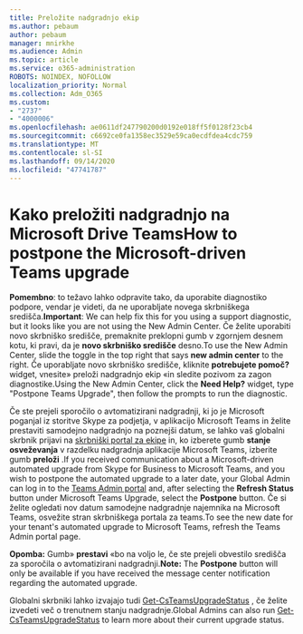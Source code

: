 ```yaml
---
title: Preložite nadgradnjo ekip
ms.author: pebaum
author: pebaum
manager: mnirkhe
ms.audience: Admin
ms.topic: article
ms.service: o365-administration
ROBOTS: NOINDEX, NOFOLLOW
localization_priority: Normal
ms.collection: Adm_O365
ms.custom:
- "2737"
- "4000006"
ms.openlocfilehash: ae0611df247790200d0192e018ff5f0128f23cb4
ms.sourcegitcommit: c6692ce0fa1358ec3529e59ca0ecdfdea4cdc759
ms.translationtype: MT
ms.contentlocale: sl-SI
ms.lasthandoff: 09/14/2020
ms.locfileid: "47741787"
---
```

# <a name="how-to-postpone-the-microsoft-driven-teams-upgrade"></a><span data-ttu-id="51249-102">Kako preložiti nadgradnjo na Microsoft Drive Teams</span><span class="sxs-lookup"><span data-stu-id="51249-102">How to postpone the Microsoft-driven Teams upgrade</span></span>

<span data-ttu-id="51249-103">**Pomembno**: to težavo lahko odpravite tako, da uporabite diagnostiko podpore, vendar je videti, da ne uporabljate novega skrbniškega središča.</span><span class="sxs-lookup"><span data-stu-id="51249-103">**Important**: We can help fix this for you using a support diagnostic, but it looks like you are not using the New Admin Center.</span></span> <span data-ttu-id="51249-104">Če želite uporabiti novo skrbniško središče, premaknite preklopni gumb v zgornjem desnem kotu, ki pravi, da je **novo skrbniško središče** desno.</span><span class="sxs-lookup"><span data-stu-id="51249-104">To use the New Admin Center, slide the toggle in the top right that says **new admin center** to the right.</span></span> <span data-ttu-id="51249-105">Če uporabljate novo skrbniško središče, kliknite **potrebujete pomoč?** widget, vnesite» preloži nadgradnjo ekip «in sledite pozivom za zagon diagnostike.</span><span class="sxs-lookup"><span data-stu-id="51249-105">Using the New Admin Center, click the **Need Help?** widget, type "Postpone Teams Upgrade", then follow the prompts to run the diagnostic.</span></span>

<span data-ttu-id="51249-106">Če ste prejeli sporočilo o avtomatizirani nadgradnji, ki jo je Microsoft poganjal iz storitve Skype za podjetja, v aplikacijo Microsoft Teams in želite prestaviti samodejno nadgradnjo na poznejši datum, se lahko vaš globalni skrbnik prijavi na [skrbniški portal za ekipe](https://admin.teams.microsoft.com/dashboard) in, ko izberete gumb **stanje osveževanja** v razdelku nadgradnja aplikacije Microsoft Teams, izberite gumb **preloži** .</span><span class="sxs-lookup"><span data-stu-id="51249-106">If you received communication about a Microsoft-driven automated upgrade from Skype for Business to Microsoft Teams, and you wish to postpone the automated upgrade to a later date, your Global Admin can log in to the [Teams Admin portal](https://admin.teams.microsoft.com/dashboard) and, after selecting the **Refresh Status** button under Microsoft Teams Upgrade, select the **Postpone** button.</span></span> <span data-ttu-id="51249-107">Če si želite ogledati nov datum samodejne nadgradnje najemnika na Microsoft Teams, osvežite stran skrbniškega portala za teams.</span><span class="sxs-lookup"><span data-stu-id="51249-107">To see the new date for your tenant's automated upgrade to Microsoft Teams, refresh the Teams Admin portal page.</span></span>

<span data-ttu-id="51249-108">**Opomba:** Gumb» **prestavi** «bo na voljo le, če ste prejeli obvestilo središča za sporočila o avtomatizirani nadgradnji.</span><span class="sxs-lookup"><span data-stu-id="51249-108">**Note:** The **Postpone** button will only be available if you have received the message center notification regarding the automated upgrade.</span></span> 

<span data-ttu-id="51249-109">Globalni skrbniki lahko izvajajo tudi [Get-CsTeamsUpgradeStatus](https://docs.microsoft.com/powershell/module/skype/get-csteamsupgradestatus?view=skype-ps) , če želite izvedeti več o trenutnem stanju nadgradnje.</span><span class="sxs-lookup"><span data-stu-id="51249-109">Global Admins can also run [Get-CsTeamsUpgradeStatus](https://docs.microsoft.com/powershell/module/skype/get-csteamsupgradestatus?view=skype-ps) to learn more about their current upgrade status.</span></span>
